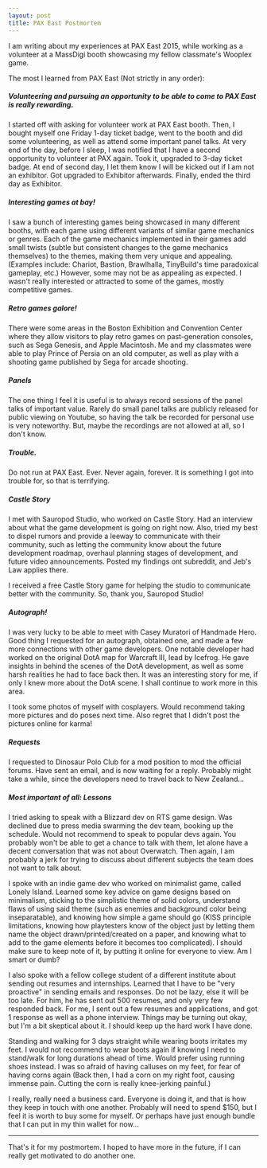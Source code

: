 ```yaml
---
layout: post
title: PAX East Postmortem
---
```


I am writing about my experiences at PAX East 2015, while working as a volunteer at a MassDigi booth showcasing my fellow classmate's Wooplex game.

The most I learned from PAX East (Not strictly in any order):

##### Volunteering and pursuing an opportunity to be able to come to PAX East is really rewarding. 

I started off with asking for volunteer work at PAX East booth. Then, I bought myself one Friday 1-day ticket badge, went to the booth and did some volunteering, as well as attend some important panel talks. At very end of the day, before I sleep, I was notified that I have a second opportunity to volunteer at PAX again. Took it, upgraded to 3-day ticket badge. At end of second day, I let them know I will be kicked out if I am not an exhibitor. Got upgraded to Exhibitor afterwards. Finally, ended the third day as Exhibitor.

##### Interesting games at bay!

I saw a bunch of interesting games being showcased in many different booths, with each game using different variants of similar game mechanics or genres. Each of the game mechanics implemented in their games add small twists (subtle but consistent changes to the game mechanics themselves) to the themes, making them very unique and appealing. (Examples include: Chariot, Bastion, Brawlhalla, TinyBuild's time paradoxical gameplay, etc.) However, some may not be as appealing as expected. I wasn't really interested or attracted to some of the games, mostly competitive games.

##### Retro games galore!

There were some areas in the Boston Exhibition and Convention Center where they allow visitors to play retro games on past-generation consoles, such as Sega Genesis, and Apple Macintosh. Me and my classmates were able to play Prince of Persia on an old computer, as well as play with a shooting game published by Sega for arcade shooting.

##### Panels

The one thing I feel it is useful is to always record sessions of the panel talks of important value. Rarely do small panel talks are publicly released for public viewing on Youtube, so having the talk be recorded for personal use is very noteworthy. But, maybe the recordings are not allowed at all, so I don't know. 

##### Trouble.

Do not run at PAX East. Ever. Never again, forever. It is something I got into trouble for, so that is terrifying.

##### Castle Story

I met with Sauropod Studio, who worked on Castle Story. Had an interview about what the game development is going on right now. Also, tried my best to dispel rumors and provide a leeway to communicate with their community, such as letting the community know about the future development roadmap, overhaul planning stages of development, and future video announcements. Posted my findings ont subreddit, and Jeb's Law applies there.

I received a free Castle Story game for helping the studio to communicate better with the community. So, thank you, Sauropod Studio!

##### Autograph!

I was very lucky to be able to meet with Casey Muratori of Handmade Hero. Good thing I requested for an autograph, obtained one, and made a few more connections with other game developers. One notable developer had worked on the original DotA map for Warcraft III, lead by Icefrog. He gave insights in behind the scenes of the DotA development, as well as some harsh realities he had to face back then. It was an interesting story for me, if only I knew more about the DotA scene. I shall continue to work more in this area.

I took some photos of myself with cosplayers. Would recommend taking more pictures and do poses next time. Also regret that I didn't post the pictures online for karma!

##### Requests

I requested to Dinosaur Polo Club for a mod position to mod the official forums. Have sent an email, and is now waiting for a reply. Probably might take a while, since the developers need to travel back to New Zealand...

##### Most important of all: Lessons

I tried asking to speak with a Blizzard dev on RTS game design. Was declined due to press media swarming the dev team, booking up the schedule. Would not recommend to speak to popular devs again. You probably won't be able to get a chance to talk with them, let alone have a decent conversation that was not about Overwatch. Then again, I am probably a jerk for trying to discuss about different subjects the team does not want to talk about.

I spoke with an indie game dev who worked on minimalist game, called Lonely Island. Learned some key advice on game designs based on minimalism, sticking to the simplistic theme of solid colors, understand flaws of using said theme (such as enemies and background color being inseparatable), and knowing how simple a game should go (KISS principle limitations, knowing how playtesters know of the object just by letting them name the object drawn/printed/created on a paper, and knowing what to add to the game elements before it becomes too complicated). I should make sure to keep note of it, by putting it online for everyone to view. Am I smart or dumb?

I also spoke with a fellow college student of a different institute about sending out resumes and internships. Learned that I have to be "very proactive" in sending emails and responses. Do not be lazy, else it will be too late. For him, he has sent out 500 resumes, and only very few responded back. For me, I sent out a few resumes and applications, and got 1 response as well as a phone interview. Things may be turning out okay, but I'm a bit skeptical about it. I should keep up the hard work I have done.

Standing and walking for 3 days straight while wearing boots irritates my feet. I would not recommend to wear boots again if knowing I need to stand/walk for long durations ahead of time. Would prefer using running shoes instead. I was so afraid of having calluses on my feet, for fear of having corns again (Back then, I had a corn on  my right foot, causing immense pain. Cutting the corn is really knee-jerking painful.)

I really, really need a business card. Everyone is doing it, and that is how they keep in touch with one another. Probably will need to spend $150, but I feel it is worth to buy some for myself. Or perhaps have just enough bundle that I can put in my thin wallet for now...

---

That's it for my postmortem. I hoped to have more in the future, if I can really get motivated to do another one.